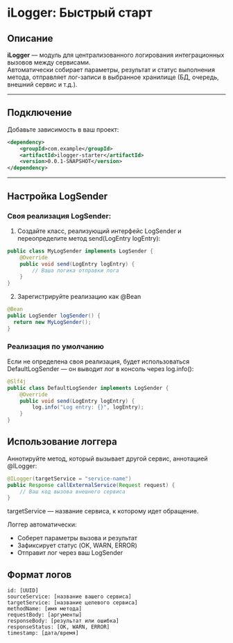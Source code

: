# iLogger: Быстрый старт

## Описание

**iLogger** — модуль для централизованного логирования интеграционных вызовов между сервисами.  
Автоматически собирает параметры, результат и статус выполнения метода, отправляет лог-записи в выбранное хранилище (БД, очередь, внешний сервис и т.д.).

---

## Подключение

Добавьте зависимость в ваш проект:

```xml
<dependency>
    <groupId>com.example</groupId>
    <artifactId>ilogger-starter</artifactId>
    <version>0.0.1-SNAPSHOT</version>
</dependency>
```
---
## Настройка LogSender
### Своя реализация LogSender:
1. Создайте класс, реализующий интерфейс LogSender и переопределите метод send(LogEntry logEntry):

```java
public class MyLogSender implements LogSender {
    @Override
    public void send(LogEntry logEntry) {
        // Ваша логика отправки лога
    }
}
```
2. Зарегистрируйте реализацию как @Bean
```java
@Bean
public LogSender logSender() {
  return new MyLogSender();
}
```
### Реализация по умолчанию
Если не определена своя реализация, будет использоваться DefaultLogSender — он выводит лог в консоль через log.info():
```java
@Slf4j
public class DefaultLogSender implements LogSender {
    @Override
    public void send(LogEntry logEntry) {
        log.info("Log entry: {}", logEntry);
    }
}
```
## Использование логгера
Аннотируйте метод, который вызывает другой сервис, аннотацией @ILogger:
```java
@ILogger(targetService = "service-name")
public Response callExternalService(Request request) {
    // Ваш код вызова внешнего сервиса
}
```
targetService — название сервиса, к которому идет обращение.

Логгер автоматически:
- Соберет параметры вызова и результат
- Зафиксирует статус (OK, WARN, ERROR)
- Отправит лог через ваш LogSender

## Формат логов
```
id: [UUID]
sourceService: [название вашего сервиса]
targetService: [название целевого сервиса]
methodName: [имя метода]
requestBody: [аргументы]
responseBody: [результат или ошибка]
responseStatus: [OK, WARN, ERROR]
timestamp: [дата/время]
```